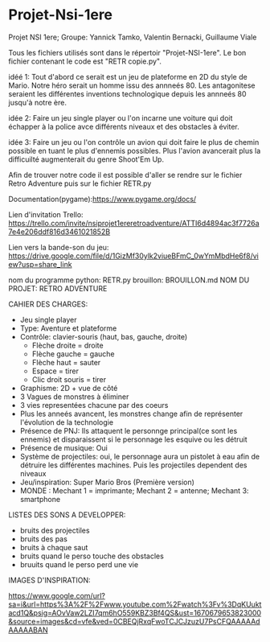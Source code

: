 # Projet-Nsi-1ere
Projet NSI 1ere; Groupe: Yannick Tamko, Valentin Bernacki, Guillaume Viale

Tous les fichiers utilisés sont dans le répertoir "Projet-NSI-1ere". Le bon fichier contenant le code est "RETR copie.py".

idéé 1:  Tout d'abord ce serait est un jeu de plateforme en 2D du style de Mario. Notre héro serait un homme issu des annneés 80. Les antagonitese seraient les différentes inventions technologique depuis les annneés 80 jusqu'à notre ère.

idée 2:  Faire un jeu single player ou l'on incarne une voiture qui doit échapper à la police avce différents niveaux et des obstacles à éviter.

idée 3:   Faire un jeu ou l'on contrôle un avion qui doit faire le plus de chemin possible en tuant le plus d'ennemis possibles. Plus l'avion avancerait plus la difficuilté augmenterait du genre Shoot'Em Up. 

Afin de trouver notre code il est possible d'aller se rendre sur le fichier Retro Adventure puis sur le fichier RETR.py 

Documentation(pygame):https://www.pygame.org/docs/

Lien d'invitation Trello: https://trello.com/invite/nsiprojet1ereretroadventure/ATTI6d4894ac3f7726a7e4e206ddf816d3461021852B

Lien vers la bande-son du jeu: https://drive.google.com/file/d/1GizMf30ylk2viueBFmC_0wYmMbdHe6f8/view?usp=share_link
 
nom du programme python: RETR.py
brouillon: BROUILLON.md
NOM DU PROJET: RETRO ADVENTURE

CAHIER DES CHARGES:

- Jeu single player
- Type: Aventure et plateforme
- Contrôle: clavier-souris (haut, bas, gauche, droite)
     - Flèche droite = droite
     - Flèche gauche = gauche
     - Flèche haut = sauter
     - Espace = tirer
     - Clic droit souris = tirer 
- Graphisme: 2D + vue de côté 
- 3 Vagues de monstres à éliminer
- 3 vies representées chacune par des coeurs
- Plus les anneés avancent, les monstres change afin de représenter l'évolution de la technologie
- Présence de PNJ: Ils attaquent le personnge principal(ce sont les ennemis) et disparaissent si le personnage les esquive ou les détruit
- Présence de musique: Oui
- Système de projectiles: oui, le personnage aura un pistolet à eau afin de détruire les différentes machines. Puis les projectiles dependent des niveaux
- Jeu/inspiration: Super Mario Bros (Première version)
- MONDE : Mechant 1 = imprimante; Mechant 2 = antenne; Mechant 3: smartphone

LISTES DES SONS A DEVELOPPER:

- bruits des projectiles
- bruits des pas
- bruits à chaque saut 
- bruits quand le perso touche des obstacles
- bruuits quand le perso perd une vie 


IMAGES D'INSPIRATION:

https://www.google.com/url?sa=i&url=https%3A%2F%2Fwww.youtube.com%2Fwatch%3Fv%3DqKUuktacd1Q&psig=AOvVaw2LZI7qm6hO559KBZ3Bf4QS&ust=1670679653823000&source=images&cd=vfe&ved=0CBEQjRxqFwoTCJCJzuzU7PsCFQAAAAAdAAAAABAN

